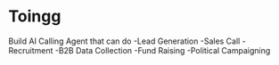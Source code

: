 # Toingg

Build AI Calling Agent that can do
-Lead Generation
-Sales Call
-Recruitment
-B2B Data Collection
-Fund Raising
-Political Campaigning
